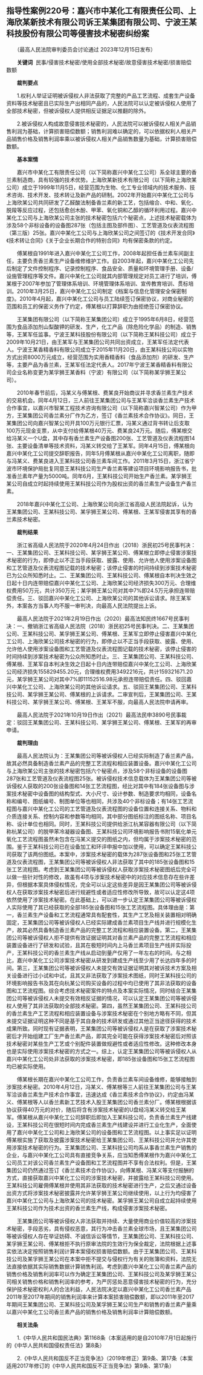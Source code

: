 ## 指导性案例220号：嘉兴市中某化工有限责任公司、上海欣某新技术有限公司诉王某集团有限公司、宁波王某科技股份有限公司等侵害技术秘密纠纷案  

　　（最高人民法院审判委员会讨论通过 2023年12月15日发布）

　　**关键词**  民事/侵害技术秘密/使用全部技术秘密/故意侵害技术秘密/损害赔偿数额

　　**裁判要点**

　　1.权利人举证证明被诉侵权人非法获取了完整的产品工艺流程、成套生产设备资料等技术秘密且已实际生产出相同产品的，人民法院可以认定被诉侵权人使用了全部技术秘密，但被诉侵权人提供相反证据足以推翻的除外。

　　2.被诉侵权人构成故意侵害技术秘密的，人民法院可以被诉侵权人相关产品销售利润为基础，计算损害赔偿数额；销售利润难以确定的，可以依据权利人相关产品销售价格及销售利润率乘以被诉侵权人相关产品销售数量为基础，计算损害赔偿数额。

　　**基本案情**

　　嘉兴市中某化工有限责任公司（以下简称嘉兴中某化工公司）系全球主要的香兰素制造商，具有较强的技术优势。上海欣某新技术有限公司（以下简称上海欣某公司）成立于1999年11月5日，经营范围为生物、化工专业领域内的技术服务、技术咨询、技术开发、技术转让及新产品的研制。2002年开始嘉兴中某化工公司与上海欣某公司共同研发了乙醛酸法制备香兰素的新工艺，包括缩合、中和、氧化、脱羧等反应过程，还包括愈创木酚、甲苯、氧化铜和乙醇的循环利用过程。嘉兴中某化工公司与上海欣某公司主张的技术秘密包括六个秘密点，上述技术秘密载体为涉及58个非标设备的设备图287张（包括主图及部件图）、工艺管道及仪表流程图（第三版）25张。嘉兴中某化工公司与上海欣某公司之间签订的《技术开发合同》《技术转让合同》《关于企业长期合作的特别合同》均有保密条款的约定。

　　傅某根自1991年进入嘉兴中某化工公司工作，2008年起担任香兰素车间副主任，主要负责香兰素生产设备维修维护工作。自2003年起，嘉兴中某化工公司先后制定了文件控制程序、记录控制程序、食品安全、质量和环境管理手册、设备/设施管理程序等文件。嘉兴中某化工公司就其内部管理规定对员工进行了培训，傅某根于2007年参加了管理体系培训、环境管理体系培训、宣传教育培训、贯标培训。2010年3月25日，嘉兴中某化工公司制定《档案与信息化管理安全保密制度》。2010年4月起，嘉兴中某化工公司与员工陆续签订保密协议，对商业秘密的范围和员工的保密义务作了约定，傅某根以打算辞职为由拒绝签订保密协议。

　　王某集团有限公司（以下简称王某集团公司）成立于1995年6月8日，经营范围为食品添加剂山梨酸钾的研发、生产，化工产品（除危险化学品）的制造、销售等，王某军任监事。宁波王某科技股份有限公司（以下简称王某科技公司）成立于2009年10月21日，由王某军与王某集团公司共同出资成立，王某军任法定代表人。宁波王某香精香料有限公司成立于2015年11月20日，由王某科技公司以实物方式出资8000万元成立，经营范围为实用香精香料（食品添加剂）的研发、生产等，主要产品为香兰素，王某军任法定代表人。2017年宁波王某香精香料有限公司企业名称变更为某孚狮王某香料（宁波）有限公司（以下简称某孚狮王某公司）。

　　2010年春节前后，冯某义与傅某根、费某良开始商议并寻求香兰素生产技术的交易机会。同年4月12日，三人前往王某集团公司与王某军洽谈香兰素生产技术合作事宜，以嘉兴市智某工程技术咨询有限公司（以下简称嘉兴智某公司）作为甲方，王某集团公司香兰素分厂作为乙方，签订《香兰素技术合作协议》。同日，王某集团公司向嘉兴智某公司开具100万元银行汇票，冯某义通过背书转让后支取100万元现金支票，从中支付给傅某根40万元、费某良24万元。随后，傅某根交给冯某义一个U盘，其中存有香兰素生产设备图200张、工艺管道及仪表流程图14张、主要设备清单等技术资料，冯某义转交给了王某军。同年4月15日，傅某根向嘉兴中某化工公司提交辞职报告，同年5月傅某根从嘉兴中某化工公司离职，随即与冯某义、费某良进入王某科技公司香兰素车间工作。2011年3月15日，浙江省宁波市环境保护局批复同意王某科技公司生产香兰素等建设项目环境影响报告书，批准香兰素年产量为5000吨。同年6月，王某科技公司开始生产香兰素。某孚狮王某公司自成立时起持续使用王某科技公司作为股权出资的香兰素生产设备生产香兰素。

　　2018年嘉兴中某化工公司、上海欣某公司向浙江省高级人民法院起诉，认为王某集团公司、王某科技公司、某孚狮王某公司、傅某根、王某军侵害其享有的香兰素技术秘密。

　　**裁判结果**

　　浙江省高级人民法院于2020年4月24日作出（2018）浙民初25号民事判决：一、王某集团公司、王某科技公司、某孚狮王某公司、傅某根立即停止侵害涉案技术秘密的行为，即停止以不正当手段获取、披露、使用、允许他人使用涉案设备图和工艺管道及仪表流程图记载的技术秘密；该停止侵害的时间持续到涉案技术秘密已为公众所知悉时止。二、王某集团公司、王某科技公司、傅某根自本判决生效之日起十日内连带赔偿嘉兴中某化工公司、上海欣某公司经济损失300万元、合理维权费用50万元，共计350万元；某孚狮王某公司对其中7%即24.5万元承担连带赔偿责任。三、驳回嘉兴中某化工公司、上海欣某公司的其他诉讼请求。除王某军外，本案各方当事人均不服一审判决，向最高人民法院提出上诉。

　　最高人民法院于2021年2月19日作出（2020）最高法知民终1667号民事判决：一、撤销浙江省高级人民法院（2018）浙民初25号民事判决。二、王某集团公司、王某科技公司、某孚狮王某公司、傅某根、王某军立即停止侵害嘉兴中某化工公司、上海欣某公司技术秘密的行为，即停止以不正当手段获取、披露、使用、允许他人使用涉案设备图和工艺管道及仪表流程图记载的技术秘密，该停止侵害的时间持续到涉案技术秘密为公众所知悉时止。三、王某集团公司、王某科技公司、傅某根、王某军自本判决生效之日起十日内连带赔偿嘉兴中某化工公司、上海欣某公司经济损失155829455.20元，合理维权费用3492216元，共计159321671.20元，某孚狮王某公司对其中7%即11152516.98元承担连带赔偿责任。四、驳回嘉兴中某化工公司、上海欣某公司的其他诉讼请求。五、驳回王某集团公司、王某科技公司、某孚狮王某公司、傅某根的上诉请求。二审宣判后，王某集团公司、王某科技公司、某孚狮王某公司、傅某根、王某军不服，向最高人民法院申请再审。

　　最高人民法院于2021年10月19日作出（2021）最高法民申3890号民事裁定：驳回王某集团公司、王某科技公司、某孚狮王某公司、傅某根、王某军的再审申请。

　　**裁判理由**

　　最高人民法院认为：王某集团公司等被诉侵权人已经实际制造了香兰素产品，故其必然具备制造香兰素产品的完整工艺流程和相应装置设备。嘉兴中某化工公司与上海欣某公司主张的技术秘密包括六个秘密点，涉及58个非标设备的设备图287张和工艺管道及仪表流程图25张。被诉侵权技术信息载体为王某集团公司等被诉侵权人获取的200张设备图和14张工艺流程图，经比对其中有184张设备图与涉案技术秘密中设备图的结构型式、大小尺寸、设计参数、制造要求均相同，设备名称和编号、图纸编号、制图单位等也相同，共涉及40个非标设备；有14张工艺流程图与嘉兴中某化工公司的工艺管道及仪表流程图的设备位置和连接关系、物料和介质连接关系、控制内容和参数等均相同，其中部分图纸标注的图纸名称、项目名称、设计单位也相同。同时，王某科技公司提供给浙江杭某容器有限公司（以下简称杭某公司）的脱甲苯冷凝器设备图、王某科技公司环境影响报告书附15氧化单元氧化工艺流程图虽然未包含在冯某义提交的图纸之内，但均属于涉案技术秘密的范围。鉴于王某科技公司已在设备加工和环评申报中加以使用，可以确定王某科技公司获取了该两份图纸。本案中，涉案技术秘密的载体为287张设备图和25张工艺管道及仪表流程图，王某集团公司等被诉侵权人非法获取了其中的185张设备图和15张工艺流程图。考虑到王某集团公司等被诉侵权人获取涉案技术秘密图纸后完全可以做一些针对性的修改，故虽有4项与涉案技术秘密中的对应技术信息存在些许差异，但根据本案具体侵权情况，完全可以认定这些差异是因王某集团公司等被诉侵权人在获取涉案技术秘密后进行规避性或者适应性修改所导致，故可以认定这4项依然使用了涉案技术秘密。在此基础上，可以进一步认定王某集团公司等被诉侵权人实际使用了其已经获取的全部185张设备图和15张工艺流程图。具体理由是：第一，香兰素生产设备和工艺流程通常具有配套性，其生产工艺及相关装置相对明确固定，王某集团公司等被诉侵权人已经实际建成香兰素项目生产线并进行规模化生产，故其必然具备制造香兰素产品的完整工艺流程和相应装置设备。第二，王某集团公司等被诉侵权人拒不提供有效证据证明其对香兰素产品的完整工艺流程和相应装置设备进行了研发和试验，且其在极短时间内上马香兰素项目生产线并实际投产，王某科技公司的香兰素生产线从启动到量产仅用了一年左右的时间。与之相比，嘉兴中某化工公司涉案技术秘密从研发到建成生产线至少用了长达四年多的时间。第三，王某集团公司等被诉侵权人未提交有效证据证明其对被诉技术方案及相关设备进行过小试和中试，且其又非法获取了涉案技术图纸，同时王某科技公司的环境影响报告书及其在向杭某公司购买设备的过程中均已使用了其非法获取的设备图和工艺流程图。综合考虑技术秘密案件的特点及本案实际情况，同时结合王某集团公司等被诉侵权人未提交有效相反证据的情况，可以认定王某集团公司等被诉侵权人使用了其非法获取的全部技术秘密。第四，虽然王某集团公司、王某科技公司的香兰素生产工艺流程和相应装置设备与涉案技术秘密在个别地方略有不同，但其未提交证据证明这种不同是基于其自身的技术研发或通过其他正当途径获得的技术成果所致。同时现有证据表明，王某集团公司等被诉侵权人是在获取了涉案技术秘密后才开始组建工厂生产香兰素产品，即其完全可能在获得涉案技术秘密后对照该技术秘密对某些生产工艺或个别配件装置做规避性或者适应性修改。这种修改本身也是实际使用涉案技术秘密的方式之一。综上，认定王某集团公司等被诉侵权人从嘉兴中某化工公司处非法获取的涉案技术秘密，即185张设备图和15张工艺流程图均已被实际使用。

　　傅某根长期在嘉兴中某化工公司工作，负责香兰素车间设备维修，能够接触到涉案技术秘密。2010年4月12日，冯某义、傅某根等三人前往王某集团公司与王某军洽谈香兰素生产技术合作事宜，迅速达成《香兰素技术合作协议》，约定由冯某义、傅某根等人以香兰素新工艺技术入股王某集团公司香兰素分厂。傅某根根据该协议获得40万元的对价，随后将含有涉案技术秘密的U盘经冯某义转交给王某军。傅某根从嘉兴中某化工公司辞职后即加入王某科技公司，负责香兰素生产线建设，王某科技公司在很短时间内完成香兰素生产线建设并进行工业化生产，全面使用了嘉兴中某化工公司和上海欣某公司的设备图和工艺流程图。以上事实足以证明傅某根实施了获取及披露涉案技术秘密给王某集团公司、王某科技公司并允许其使用涉案技术秘密的行为。王某集团公司、王某科技公司均系从事香兰素生产销售的企业，与嘉兴中某化工公司具有直接竞争关系，应当知悉傅某根作为嘉兴中某化工公司员工对该公司香兰素生产设备图和工艺流程图并不享有合法权利。但是，王某集团公司仍然通过签订《香兰素技术合作协议》，向傅某根、冯某义等支付报酬的方式，直接获取嘉兴中某化工公司的涉案技术秘密，并披露给王某科技公司使用。王某科技公司雇佣傅某根并使用其非法获取的技术秘密进行生产，之后又通过设备出资方式将涉案技术秘密披露并允许某孚狮王某公司继续使用，以上行为均侵害了嘉兴中某化工公司与上海欣某公司的技术秘密。某孚狮王某公司自成立起持续使用王某科技公司作为技术出资的香兰素生产线，构成侵害涉案技术秘密。

　　王某集团公司等被诉侵权人非法获取并持续、大量使用商业价值较高的涉案技术秘密，手段恶劣，具有侵权恶意，其行为冲击香兰素全球市场，且王某集团公司等被诉侵权人存在举证妨碍、不诚信诉讼等情节，王某集团公司、王某科技公司、某孚狮王某公司、傅某根拒不执行原审法院的生效行为保全裁定，法院根据上述事实依法决定按照销售利润计算本案侵权损害赔偿数额。由于王某集团公司、王某科技公司及某孚狮王某公司在本案中拒不提交与侵权行为有关的账簿和资料，法院无法直接依据其实际销售数据计算销售利润。考虑到嘉兴中某化工公司香兰素产品的销售价格及销售利润率可以作为确定王某集团公司、王某科技公司及某孚狮王某公司相关销售价格和销售利润率的参考，为严厉惩处恶意侵害技术秘密的行为，充分保护技术秘密权利人的合法利益，人民法院决定以嘉兴中某化工公司香兰素产品2011年至2017年期间的销售利润率来计算本案损害赔偿数额，即以2011年至2017年期间王某集团公司、王某科技公司及某孚狮王某公司生产和销售的香兰素产量乘以嘉兴中某化工公司香兰素产品的销售价格及销售利润率计算赔偿数额。

　　**相关法条**

　　1.《中华人民共和国民法典》第1168条（本案适用的是自2010年7月1日起施行的《中华人民共和国侵权责任法》第8条）

　　2.《中华人民共和国反不正当竞争法》（2019年修正）第9条、第17条（本案适用2017年修订的《中华人民共和国反不正当竞争法》第9条、第17条）
